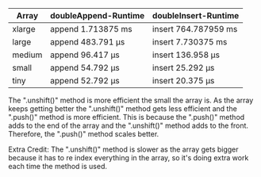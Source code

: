 | Array |   doubleAppend-Runtime    |  doubleInsert-Runtime |
| ------| ------------------------- | --------------------- |          
| xlarge| append 1.713875 ms        | insert 764.787959 ms  |
| large | append 483.791 μs         | insert 7.730375 ms    |
| medium| append 96.417 μs          | insert 136.958 μs     |
| small | append 54.792 μs          | insert 25.292 μs      |
| tiny  | append 52.792 μs          | insert 20.375 μs      |


The ".unshift()" method is more efficient the small the array is. As the array keeps getting better the ".unshift()" method gets less efficient and the ".push()" method is more efficient. This is because the ".push()" method adds to the end of the array and the ".unshift()" method adds to the front. Therefore, the ".push()" method scales better. 

Extra Credit: The ".unshift()" method is slower as the array gets bigger because it has to re index everything in the array, so it's doing extra work each time the method is used. 